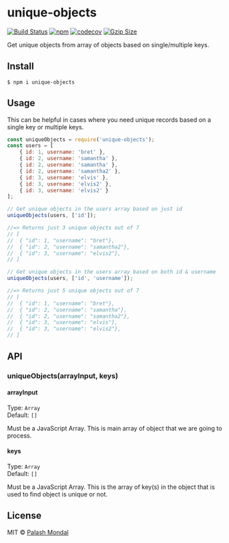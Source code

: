 # unique-objects

[![Build Status](https://travis-ci.org/palashmon/unique-objects.svg?branch=master)](https://travis-ci.org/palashmon/unique-objects)
[![npm](https://img.shields.io/npm/v/unique-objects.svg)](https://www.npmjs.org/package/unique-objects)
[![codecov](https://codecov.io/gh/palashmon/unique-objects/branch/master/graph/badge.svg)](https://codecov.io/gh/palashmon/unique-objects)
[![Gzip Size](https://img.badgesize.io/https://unpkg.com/unique-objects?compression=gzip)](https://bundlephobia.com/result?p=unique-objects)


Get unique objects from array of objects based on single/multiple keys.

## Install

```
$ npm i unique-objects
```

## Usage

This can be helpful in cases where you need unique records based on a single key or multiple keys.

```js
const uniqueObjects = require('unique-objects');
const users = [
	{ id: 1, username: 'bret' },
	{ id: 2, username: 'samantha' },
	{ id: 2, username: 'samantha' },
	{ id: 2, username: 'samantha2' },
	{ id: 3, username: 'elvis' },
	{ id: 3, username: 'elvis2' },
	{ id: 3, username: 'elvis2' }
];

// Get unique objects in the users array based on just id
uniqueObjects(users, ['id']);

//=> Returns just 3 unique objects out of 7
// [
// 	{ "id": 1, "username": "bret"},
// 	{ "id": 2, "username": "samantha2"},
// 	{ "id": 3, "username": "elvis2"},
// ]

// Get unique objects in the users array based on both id & username
uniqueObjects(users, ['id', 'username']);

//=> Returns just 5 unique objects out of 7
// [
// 	{ "id": 1, "username": "bret"},
// 	{ "id": 2, "username": "samantha"},
// 	{ "id": 2, "username": "samantha2"},
// 	{ "id": 3, "username": "elvis"},
// 	{ "id": 3, "username": "elvis2"},
// ]
```

## API

### uniqueObjects(arrayInput, keys)

#### arrayInput

Type: `Array`<br>
Default: `[]`

Must be a JavaScript Array. This is main array of object that we are going to process.

#### keys

Type: `Array`<br>
Default: `[]`

Must be a JavaScript Array. This is the array of key(s) in the object that is used to find object is unique or not.

## License

MIT © [Palash Mondal](https://github.com/palashmon)
